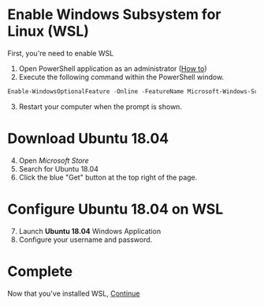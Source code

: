 # Enable Windows Subsystem for Linux (WSL) 
First, you're need to enable WSL

1. Open PowerShell application as an administrator ([How to](https://www.thewindowsclub.com/how-to-open-an-elevated-powershell-prompt-in-windows-10))
2. Execute the following command within the PowerShell window. 
```powershell
Enable-WindowsOptionalFeature -Online -FeatureName Microsoft-Windows-Subsystem-Linux 
```
3. Restart your computer when the prompt is shown. 

# Download Ubuntu 18.04
4. Open *Microsoft Store*
5. Search for Ubuntu 18.04
6. Click the blue "Get" button at the top right of the page. 

# Configure Ubuntu 18.04 on WSL
7. Launch **Ubuntu 18.04** Windows Application
8. Configure your username and password.

# Complete
Now that you've installed WSL, [Continue](instructions.md)